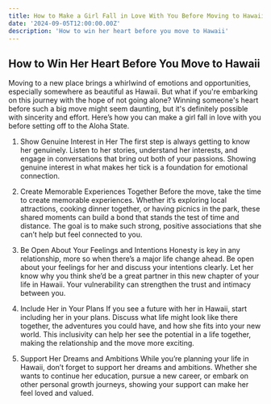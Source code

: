 ```yaml
---
title: How to Make a Girl Fall in Love With You Before Moving to Hawaii
date: '2024-09-05T12:00:00.00Z'
description: 'How to win her heart before you move to Hawaii'
---
```


## How to Win Her Heart Before You Move to Hawaii
Moving to a new place brings a whirlwind of emotions and opportunities, especially somewhere as beautiful as Hawaii. But what if you're embarking on this journey with the hope of not going alone? Winning someone's heart before such a big move might seem daunting, but it's definitely possible with sincerity and effort. Here’s how you can make a girl fall in love with you before setting off to the Aloha State.

1. Show Genuine Interest in Her
The first step is always getting to know her genuinely. Listen to her stories, understand her interests, and engage in conversations that bring out both of your passions. Showing genuine interest in what makes her tick is a foundation for emotional connection.

2. Create Memorable Experiences Together
Before the move, take the time to create memorable experiences. Whether it’s exploring local attractions, cooking dinner together, or having picnics in the park, these shared moments can build a bond that stands the test of time and distance. The goal is to make such strong, positive associations that she can’t help but feel connected to you.

3. Be Open About Your Feelings and Intentions
Honesty is key in any relationship, more so when there’s a major life change ahead. Be open about your feelings for her and discuss your intentions clearly. Let her know why you think she’d be a great partner in this new chapter of your life in Hawaii. Your vulnerability can strengthen the trust and intimacy between you.

4. Include Her in Your Plans
If you see a future with her in Hawaii, start including her in your plans. Discuss what life might look like there together, the adventures you could have, and how she fits into your new world. This inclusivity can help her see the potential in a life together, making the relationship and the move more exciting.

5. Support Her Dreams and Ambitions
While you’re planning your life in Hawaii, don’t forget to support her dreams and ambitions. Whether she wants to continue her education, pursue a new career, or embark on other personal growth journeys, showing your support can make her feel loved and valued.